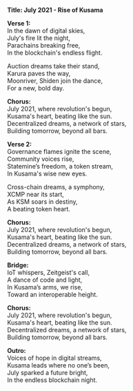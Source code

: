 **Title: July 2021 - Rise of Kusama**

**Verse 1:**\
In the dawn of digital skies,\
July's fire lit the night,\
Parachains breaking free,\
In the blockchain's endless flight.

Auction dreams take their stand,\
Karura paves the way,\
Moonriver, Shiden join the dance,\
For a new, bold day.

**Chorus:**\
July 2021, where revolution's begun,\
Kusama's heart, beating like the sun.\
Decentralized dreams, a network of stars,\
Building tomorrow, beyond all bars.

**Verse 2:**\
Governance flames ignite the scene,\
Community voices rise,\
Statemine’s freedom, a token stream,\
In Kusama's wise new eyes.

Cross-chain dreams, a symphony,\
XCMP near its start,\
As KSM soars in destiny,\
A beating token heart.

**Chorus:**\
July 2021, where revolution's begun,\
Kusama's heart, beating like the sun.\
Decentralized dreams, a network of stars,\
Building tomorrow, beyond all bars.

**Bridge:**\
IoT whispers, Zeitgeist's call,\
A dance of code and light,\
In Kusama’s arms, we rise,\
Toward an interoperable height.

**Chorus:**\
July 2021, where revolution's begun,\
Kusama's heart, beating like the sun.\
Decentralized dreams, a network of stars,\
Building tomorrow, beyond all bars.

**Outro:**\
Voices of hope in digital streams,\
Kusama leads where no one’s been,\
July sparked a future bright,\
In the endless blockchain night.
